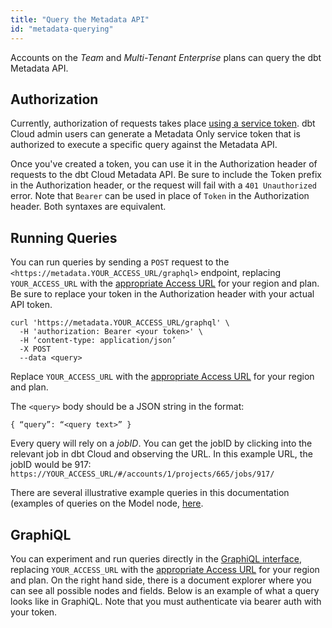```yaml
---
title: "Query the Metadata API"
id: "metadata-querying"
---
```

Accounts on the _Team_ and _Multi-Tenant Enterprise_ plans can query the dbt Metadata API.

## Authorization

Currently, authorization of requests takes place [using a service token](/docs/dbt-cloud-apis/service-tokens). dbt Cloud admin users can generate a Metadata Only service token that is authorized to execute a specific query against the Metadata API.

Once you've created a token, you can use it in the Authorization header of requests to the dbt Cloud Metadata API. Be sure to include the Token prefix in the Authorization header, or the request will fail with a `401 Unauthorized` error. Note that `Bearer` can be used in place of `Token` in the Authorization header. Both syntaxes are equivalent.

## Running Queries

You can run queries by sending a `POST` request to the `<https://metadata.YOUR_ACCESS_URL/graphql>` endpoint, replacing `YOUR_ACCESS_URL` with the [appropriate Access URL](/docs/deploy/regions-ip-addresses) for your region and plan. Be sure to replace your token in the Authorization header with your actual API token.

```shell
curl 'https://metadata.YOUR_ACCESS_URL/graphql' \
  -H 'authorization: Bearer <your token>' \
  -H ‘content-type: application/json’
  -X POST
  --data <query>
```

Replace `YOUR_ACCESS_URL` with the [appropriate Access URL](/docs/deploy/regions-ip-addresses) for your region and plan.

The `<query>` body should be a JSON string in the format:

```shell
{ “query”: “<query text>” }
```

Every query will rely on a _jobID_.  You can get the jobID by clicking into the relevant job in dbt Cloud and observing the URL. In this example URL, the jobID would be 917: `https://YOUR_ACCESS_URL/#/accounts/1/projects/665/jobs/917/`

There are several illustrative example queries in this documentation (examples of queries on the Model node, [here](/docs/dbt-cloud-apis/metadata-schema-model).

## GraphiQL

You can experiment and run queries directly in the [GraphiQL interface](https://metadata.YOUR_ACCESS_URL/graphiql), replacing `YOUR_ACCESS_URL` with the [appropriate Access URL](/docs/deploy/regions-ip-addresses) for your region and plan. On the right hand side, there is a document explorer where you can see all possible nodes and fields.  Below is an example of what a query looks like in GraphiQL.  Note that you must authenticate via bearer auth with your token.

<Lightbox src="/img/docs/dbt-cloud/GraphiQL.png" title=""/>

